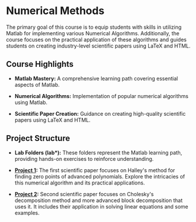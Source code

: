 # Numerical Methods

The primary goal of this course is to equip students with skills in utilizing Matlab for implementing various Numerical Algorithms. Additionally, the course focuses on the practical application of these algorithms and guides students on creating industry-level scientific papers using LaTeX and HTML.

## Course Highlights

- **Matlab Mastery:** A comprehensive learning path covering essential aspects of Matlab.

- **Numerical Algorithms:** Implementation of popular numerical algorithms using Matlab.

- **Scientific Paper Creation:** Guidance on creating high-quality scientific papers using LaTeX and HTML.

## Project Structure

- **Lab Folders (lab\*):** These folders represent the Matlab learning path, providing hands-on exercises to reinforce understanding.

- **[Project 1](/pro1/project.pdf):** The first scientific paper focuses on Halley's method for finding zero points of advanced polynomials. Explore the intricacies of this numerical algorithm and its practical applications.
- **[Project 2](/pro2/project.pdf):** Second scientific paper focuses on Cholesky's decomposition method and more advanced block decomposition that uses it. It includes their application in solving linear equations and some examples.

